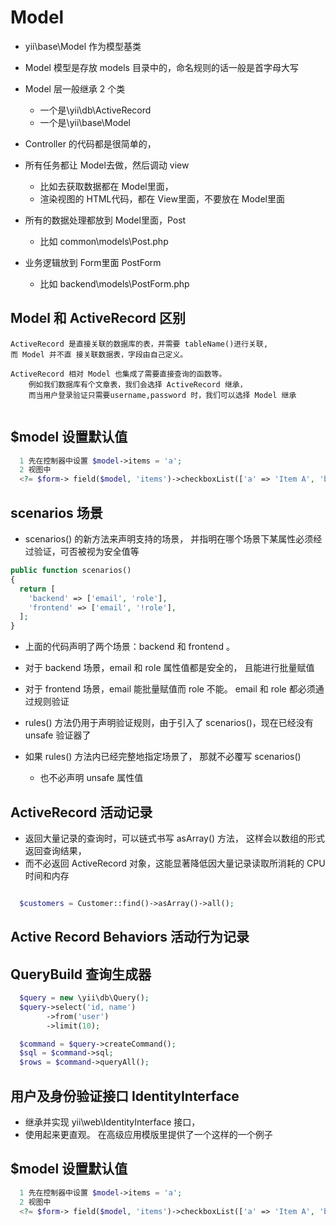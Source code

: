 # Model
* yii\base\Model 作为模型基类

* Model 模型是存放 models 目录中的，命名规则的话一般是首字母大写
* Model 层一般继承 2 个类
	* 一个是\yii\db\ActiveRecord
	* 一个是\yii\base\Model

* Controller 的代码都是很简单的，
* 所有任务都让 Model去做，然后调动 view
  * 比如去获取数据都在 Model里面，
  * 渲染视图的 HTML代码，都在 View里面，不要放在 Model里面

* 所有的数据处理都放到 Model里面，Post
  * 比如 common\models\Post.php

* 业务逻辑放到 Form里面 PostForm
  * 比如 backend\models\PostForm.php



## Model 和 ActiveRecord 区别

```
ActiveRecord 是直接关联的数据库的表，并需要 tableName()进行关联, 
而 Model 并不直 接关联数据表，字段由自己定义。

ActiveRecord 相对 Model 也集成了需要直接查询的函数等。 
	例如我们数据库有个文章表，我们会选择 ActiveRecord 继承，
	而当用户登录验证只需要username,password 时，我们可以选择 Model 继承


```


## $model 设置默认值
```php
  1 先在控制器中设置 $model->items = 'a';
  2 视图中
  <?= $form-> field($model, 'items')->checkboxList(['a' => 'Item A', 'b' => 'Item B']);?>

```



## scenarios 场景 

* scenarios() 的新方法来声明支持的场景， 并指明在哪个场景下某属性必须经过验证，可否被视为安全值等

```php
public function scenarios()
{
  return [
    'backend' => ['email', 'role'],
    'frontend' => ['email', '!role'],
  ];
}

```

* 上面的代码声明了两个场景：backend 和 frontend 。
* 对于 backend 场景，email 和 role 属性值都是安全的， 且能进行批量赋值
* 对于 frontend 场景，email 能批量赋值而 role 不能。 email 和 role 都必须通过规则验证

* rules() 方法仍用于声明验证规则，由于引入了 scenarios()，现在已经没有 unsafe 验证器了
* 如果 rules() 方法内已经完整地指定场景了， 那就不必覆写 scenarios()
  * 也不必声明 unsafe 属性值




## ActiveRecord 活动记录
* 返回大量记录的查询时，可以链式书写 asArray() 方法， 这样会以数组的形式返回查询结果，
* 而不必返回 ActiveRecord 对象，这能显著降低因大量记录读取所消耗的 CPU 时间和内存
```php

  $customers = Customer::find()->asArray()->all();

```



## Active Record Behaviors 活动行为记录




## QueryBuild 查询生成器

```php
  $query = new \yii\db\Query();
  $query->select('id, name')
        ->from('user')
        ->limit(10);

  $command = $query->createCommand();
  $sql = $command->sql;
  $rows = $command->queryAll();

```


## 用户及身份验证接口 IdentityInterface
* 继承并实现 yii\web\IdentityInterface 接口，
* 使用起来更直观。 在高级应用模版里提供了一个这样的一个例子




## $model 设置默认值
```php
  1 先在控制器中设置 $model->items = 'a';
  2 视图中
  <?= $form-> field($model, 'items')->checkboxList(['a' => 'Item A', 'b' => 'Item B']);?>

```